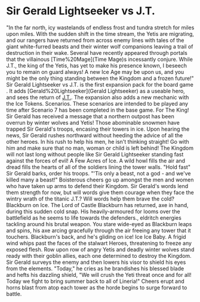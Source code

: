 # Sir Gerald Lightseeker vs J.T.

"In the far north, icy wastelands of endless frost and tundra stretch for miles upon miles. With the sudden shift in the time stream, the Yetis are migrating, and our rangers have returned from across enemy lines with tales of the giant white-furred beasts and their winter wolf companions leaving a trail of destruction in their wake. Several have recently appeared through portals that the villainous [Time%20Mage](Time Mage)s incessantly conjure. While J.T., the king of the Yetis, has yet to make his presence known, I beseech you to remain on guard always! A new Ice Age may be upon us, and you might be the only thing standing between the Kingdom and a frozen future!"
Sir Gerald Lightseeker vs J.T. is the first expansion pack for the board game . It adds [Gerald%20Lightseeker](Gerald Lightseeker) as a useable hero, and sees the return of [J.T.](J.T.). The expansion also adds a new mechanic with the Ice Tokens.
Scenarios.
These scenarios are intended to be played any time after Scenario 7 has been completed in the base game.
For The King!
Sir Gerald has received a message that a northern outpost has been overrun by winter wolves and Yetis! Those abominable snowmen have trapped Sir Gerald's troops, encasing their towers in ice. Upon hearing the news, Sir Gerald rushes northward without heeding the advice of all the other heroes. In his rush to help his men, he isn't thinking straight! Go with him and make sure that no man, woman or child is left behind! The Kingdom will not last long without people like Sir Gerald Lightseeker standing fast against the forces of evil!
A Few Acres of Ice.
A wild howl fills the air and dread fills the hearts of all of the soldiers lining the tower walls. "Hold fast" Sir Gerald barks, order his troops. "'Tis only a beast, not a god - and we've killed many a beast!" Boisterous cheers go up amongst the men and women who have taken up arms to defend their Kingdom. Sir Gerald's words lend them strength for now, but will words give them courage when they face the wintry wrath of the titanic J.T.? Will words help them brave the cold?
Blackburn on Ice.
The Lord of Castle Blackburn has returned, axe in hand, during this sudden cold snap. His heavily-armoured for looms over the battlefield as he seems to life towards the defenders., eldritch energies tackling around his brutal weapon. You stare wide-eyed as Blackburn leaps and spins, his axe arcing gracefully through the air freeing any tower that it touchers. Blackburn's back, and he's gliding on ice!
Ice Ice Baby.
A frigid wind whips past the faces of the stalwart Heroes, threatening to freeze any exposed flesh. Row upon row of angry Yetis and deadly winter wolves stand ready with their goblin allies, each one determined to destroy the Kingdom. Sir Gerald surveys the enemy and then lowers his visor to shield his eyes from the elements. "Today," he cries as he brandishes his blessed blade and hefts his dazzling shield, "We will crush the Yeti threat once and for all! Today we fight to bring summer back to all of Lineria!" Cheers erupt and horns blast from atop each tower as the horde begins to surge forward to battle.